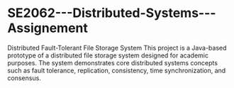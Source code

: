 # SE2062---Distributed-Systems---Assignement
Distributed Fault-Tolerant File Storage System  This project is a Java-based prototype of a distributed file storage system designed for academic purposes. The system demonstrates core distributed systems concepts such as fault tolerance, replication, consistency, time synchronization, and consensus.
